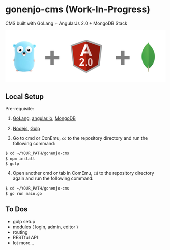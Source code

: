 # gonenjo-cms (Work-In-Progress)

CMS built with GoLang + AngularJs 2.0 + MongoDB Stack

![Alt text](gam.png?raw=true "GoLang + Angular + MongoDB")

## Local Setup

Pre-requisite:

1. [GoLang](https://golang.org/), [angular.io](http://angular.io), [MongoDB](https://www.mongodb.com/)

2. [Nodejs](https://nodejs.org/), [Gulp](http://gulpjs.com/)

3. Go to cmd or ConEmu, `cd` to the repository directory and run the following command:

```
$ cd ~/YOUR_PATH/gonenjo-cms
$ npm install
$ gulp
```
4. Open another cmd or tab in ComEmu, `cd` to the repository directory again and run the following command:

```
$ cd ~/YOUR_PATH/gonenjo-cms
$ go run main.go
```

## To Dos
* gulp setup
* modules ( login, admin, editor )
* routing
* RESTful API
* lot more...

